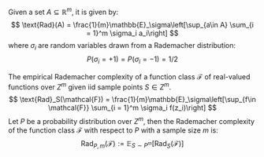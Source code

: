 Given a set $A\subseteq \mathbb{R}^m$, it is given by:
$$
\text{Rad}(A) = \frac{1}{m}\mathbb{E}_\sigma\left[\sup_{a\in A} \sum_{i = 1}^m \sigma_i a_i\right]
$$
where $\sigma_i$ are random variables drawn from a Rademacher distribution:
$$
P(\sigma_i = +1) = P(\sigma_i = -1) = 1/2
$$

The empirical Rademacher complexity of a function class $\mathcal{F}$ of real-valued functions over $Z^m$ given iid sample points $S\in Z^m$.
$$
\text{Rad}_S(\mathcal{F}) = \frac{1}{m}\mathbb{E}_\sigma\left[\sup_{f\in \mathcal{F}} \sum_{i = 1}^m \sigma_i f(z_i)\right]
$$
Let $P$ be a probability distribution over $Z^m$, then the Rademacher complexity of the function class $\mathcal{F}$ with respect to $P$ with a sample size $m$ is:
$$
\text{Rad}_{P,m}(\mathcal{F}):=\mathbb{E}_{S\sim P^m}[\text{Rad}_S(\mathcal{F})]
$$
